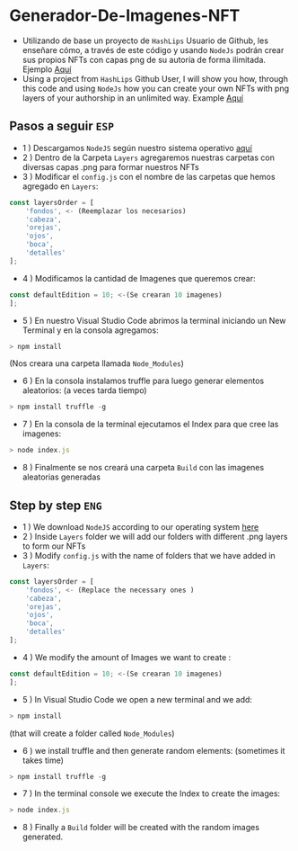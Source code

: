 # Generador-De-Imagenes-NFT
 - Utilizando de base un proyecto de `HashLips` Usuario de Github, les enseñare cómo, a través de este código y usando `NodeJs` podrán crear sus propios NFTs con capas png de su autoría de forma ilimitada. Ejemplo [Aquí](https://opensea.io/KitsuneMask)
 - Using a project from `HashLips` Github User, I will show you how, through this code and using `NodeJs` how you can create your own NFTs with png layers of your authorship in an unlimited way. Example [Aquí](https://opensea.io/KitsuneMask)

## Pasos a seguir `ESP`
- 1 ) Descargamos `NodeJS` según nuestro sistema operativo [aquí](https://nodejs.org/en/)
- 2 ) Dentro de la Carpeta `Layers` agregaremos nuestras carpetas con diversas capas .png para formar nuestros NFTs
- 3 ) Modificar el `config.js` con el nombre de las carpetas que hemos agregado en `Layers`:
```js
const layersOrder = [
    'fondos', <- (Reemplazar los necesarios)
    'cabeza',
    'orejas',
    'ojos',
    'boca',
    'detalles'
];
```
- 4 ) Modificamos la cantidad de Imagenes que queremos crear:
```js
const defaultEdition = 10; <-(Se crearan 10 imagenes)
];
```

- 5 ) En nuestro Visual Studio Code abrimos la terminal iniciando un New Terminal y en la consola agregamos:

```js
> npm install
```
(Nos creara una carpeta llamada `Node_Modules`)
- 6 ) En la consola instalamos truffle para luego generar elementos aleatorios: (a veces tarda tiempo)
```js
> npm install truffle -g
```
- 7 ) En la consola de la terminal ejecutamos el Index para que cree las imagenes:
```js
> node index.js
```
- 8 ) Finalmente se nos creará una carpeta `Build` con las imagenes aleatorias generadas


## Step by step `ENG`
- 1 ) We download `NodeJS` according to our operating system [here](https://nodejs.org/en/)
- 2 ) Inside `Layers` folder we will add our folders with different .png layers to form our NFTs
- 3 ) Modify `config.js` with the name of folders that we have added in` Layers`:

```js
const layersOrder = [
    'fondos', <- (Replace the necessary ones )
    'cabeza',
    'orejas',
    'ojos',
    'boca',
    'detalles'
];
```
- 4 ) We modify the amount of Images we want to create :
```js
const defaultEdition = 10; <-(Se crearan 10 imagenes)
];
```
- 5 ) In Visual Studio Code we open a new terminal and we add:

```js
> npm install
```
(that will create a folder called `Node_Modules`)

- 6 ) we install truffle and then generate random elements: (sometimes it takes time) 
```js
> npm install truffle -g
```
- 7 ) In the terminal console we execute the Index to create the images: 
```js
> node index.js
```
- 8 ) Finally a `Build` folder will be created with the random images generated. 
